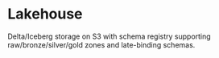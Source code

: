 # Lakehouse
Delta/Iceberg storage on S3 with schema registry supporting raw/bronze/silver/gold zones and late-binding schemas.
